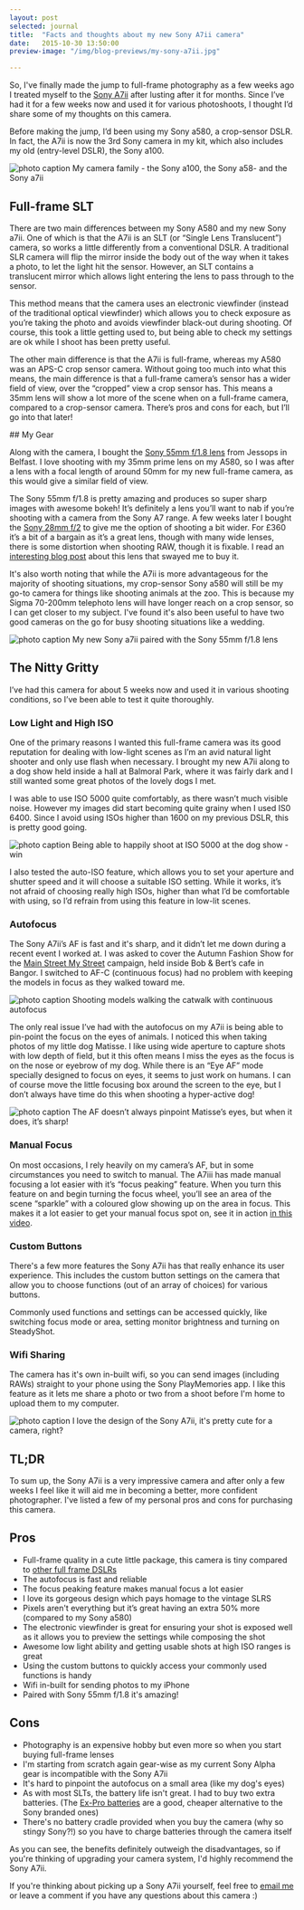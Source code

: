 ```yaml
---
layout: post
selected: journal
title:  "Facts and thoughts about my new Sony A7ii camera"
date:   2015-10-30 13:50:00
preview-image: "/img/blog-previews/my-sony-a7ii.jpg"

---
```


So, I've finally made the jump to full-frame photography as a few weeks ago I treated myself to the [Sony A7ii](http://www.jessops.com/online.store/categories/products/sony/alpha-a7-mkii-compact-system-camera-body-95132/show.html) after lusting after it for months. Since I’ve had it for a few weeks now and used it for various photoshoots, I thought I’d share some of my thoughts on this camera.

Before making the jump, I’d been using my Sony a580, a crop-sensor DSLR. In fact, the A7ii is now the 3rd Sony camera in my kit, which also includes my old (entry-level DSLR), the Sony a100.

![photo caption](../../img/blog/sony-camera-lineup.jpg "My Sony cameras")
<span class="caption">My camera family - the Sony a100, the Sony a58- and the Sony a7ii</span>

## Full-frame SLT

There are two main differences between my Sony A580 and my new Sony a7ii. One of which is that the A7ii is an SLT (or “Single Lens Translucent”) camera, so works a little differently from a conventional DSLR. A traditional SLR camera will flip the mirror inside the body out of the way when it takes a photo, to let the light hit the sensor. However, an SLT contains a translucent mirror which allows light entering the lens to pass through to the sensor.

This method means that the camera uses an electronic viewfinder (instead of the traditional optical viewfinder) which allows you to check exposure as you’re taking the photo and avoids viewfinder black-out during shooting. Of course, this took a little getting used to, but being able to check my settings are ok while I shoot has been pretty useful.

The other main difference is that the A7ii is full-frame, whereas my A580 was an APS-C crop sensor camera. Without going too much into what this means, the main difference is that a full-frame camera’s sensor has a wider field of view, over the “cropped” view a crop sensor has. This means a 35mm lens will show a lot more of the scene when on a full-frame camera, compared to a crop-sensor camera. There’s pros and cons for each, but I’ll go into that later!

## My Gear

Along with the camera, I bought the [Sony 55mm f/1.8 lens](http://www.jessops.com/online.store/categories/products/sony/55mm-f-1-8-za-lens-89675/show.html) from Jessops in Belfast. I love shooting with my 35mm prime lens on my A580, so I was after a lens with a focal length of around 50mm for my new full-frame camera, as this would give a similar field of view.

The Sony 55mm f/1.8 is pretty amazing and produces so super sharp images with awesome bokeh! It’s definitely a lens you’ll want to nab if you’re shooting with a camera from the Sony A7 range. A few weeks later I bought the [Sony 28mm f/2](http://www.amazon.co.uk/Sony-FE-28-F2-Lens/dp/B00UJRSO52/ref=sr_1_1?ie=UTF8&qid=1446407886&sr=8-1&keywords=sony+28mm) to give me the option of shooting a bit wider. For £360 it’s a bit of a bargain as it’s a great lens, though with many wide lenses, there is some distortion when shooting RAW, though it is fixable. I read an [interesting blog post](http://www.stevehuffphoto.com/2015/04/06/the-sony-28mm-f2-fe-lens-review-by-steve-huff/) about this lens that swayed me to buy it.

It's also worth noting that while the A7ii is more advantageous for the majority of shooting situations, my crop-sensor Sony a580 will still be my go-to camera for things like shooting animals at the zoo. This is because my Sigma 70-200mm telephoto lens will have longer reach on a crop sensor, so I can get closer to my subject. I've found it's also been useful to have two good cameras on the go for busy shooting situations like a wedding.


![photo caption](../../img/blog/my-sony-a7ii.jpg "My Sony a7ii")
<span class="caption">My new Sony a7ii paired with the Sony 55mm f/1.8 lens</span>

## The Nitty Gritty

I’ve had this camera for about 5 weeks now and used it in various shooting conditions, so I’ve been able to test it quite thoroughly.

### Low Light and High ISO

One of the primary reasons I wanted this full-frame camera was its good reputation for dealing with low-light scenes as I’m an avid natural light shooter and only use flash when necessary. I brought my new A7ii along to a dog show held inside a hall at Balmoral Park, where it was fairly dark and I still wanted some great photos of the lovely dogs I met.

I was able to use ISO 5000 quite comfortably, as there wasn’t much visible noise. However my images did start becoming quite grainy when I used IS0 6400. Since I avoid using ISOs higher than 1600 on my previous DSLR, this is pretty good going.

![photo caption](../../img/blog/dalmation-dog-show.jpg "My Sony a7ii")
<span class="caption">Being able to happily shoot at ISO 5000 at the dog show - win </span>

I also tested the auto-ISO feature, which allows you to set your aperture and shutter speed and it will choose a suitable ISO setting. While it works, it’s not afraid of choosing really high ISOs, higher than what I’d be comfortable with using, so I’d refrain from using this feature in low-lit scenes.

### Autofocus

The Sony A7ii’s AF is fast and it's sharp, and it didn’t let me down during a recent event I worked at. I was asked to cover the Autumn Fashion Show for the [Main Street My Street](https://www.facebook.com/mainstreetmystreet/?fref=ts) campaign, held inside Bob & Bert’s cafe in Bangor. I switched to AF-C (continuous focus) had no problem with keeping the models in focus as they walked toward me.

![photo caption](../../img/blog/fashion-show-diptych.jpg "Models at Fashion Show")
<span class="caption">Shooting models walking the catwalk with continuous autofocus </span>

The only real issue I’ve had with the autofocus on my A7ii is being able to pin-point the focus on the eyes of animals. I noticed this when taking photos of my little dog Matisse. I like using wide aperture to capture shots with low depth of field, but it this often means I miss the eyes as the focus is on the nose or eyebrow of my dog. While there is an “Eye AF” mode specially designed to focus on eyes, it seems to just work on humans. I can of course move the little focusing box around the screen to the eye, but I don’t always have time do this when shooting a hyper-active dog!

![photo caption](../../img/blog/matisse-castle-park.jpg "Matisse’s face")
<span class="caption">The AF doesn’t always pinpoint Matisse’s eyes, but when it does, it’s sharp! </span>

### Manual Focus

On most occasions, I rely heavily on my camera’s AF, but in some circumstances you need to switch to manual. The A7iii has made manual focusing a lot easier with it’s “focus peaking” feature. When you turn this feature on and begin turning the focus wheel, you’ll see an area of the scene “sparkle” with a coloured glow showing up on the area in focus. This makes it a lot easier to get your manual focus spot on, see it in action [in this video](https://www.youtube.com/watch?v=BZFtPKgBM0U).

### Custom Buttons

There's a few more features the Sony A7ii has that really enhance its user experience. This includes the custom button settings on the camera that allow you to choose functions (out of an array of choices) for various buttons.

Commonly used functions and settings can be accessed quickly, like switching focus mode or area, setting monitor brightness and turning on SteadyShot.


### Wifi Sharing

The camera has it's own in-built wifi, so you can send images (including RAWs) straight to your phone using the Sony PlayMemories app. I like this feature as it lets me share a photo or two from a shoot before I'm home to upload them to my computer.


![photo caption](../../img/blog/my-sony-a7ii-2.jpg "My Sony a7ii")
<span class="caption">I love the design of the Sony A7ii, it's pretty cute for a camera, right? </span>

## TL;DR

To sum up, the Sony A7ii is a very impressive camera and after only a few weeks I feel like it will aid me in becoming a better, more confident photographer. I've listed a few of my personal pros and cons for purchasing this camera.

## Pros

- Full-frame quality in a cute little package, this camera is tiny compared to [other full frame DSLRs](https://i.ytimg.com/vi/loOC87Ni4x8/maxresdefault.jpg)
- The autofocus is fast and reliable
- The focus peaking feature makes manual focus a lot easier
- I love  its gorgeous design which pays homage to the vintage SLRS
- Pixels aren't everything but it’s great having an extra 50% more (compared to my Sony a580)
- The electronic viewfinder is great for ensuring your shot is exposed well as it allows you to preview the settings while composing the shot
- Awesome low light ability and getting usable shots at high ISO ranges is great
- Using the custom buttons to quickly access your commonly used functions is handy
- Wifi in-built for sending photos to my iPhone
- Paired with Sony 55mm f/1.8 it's amazing!


## Cons

- Photography is an expensive hobby but even more so when you start buying full-frame lenses
- I'm starting from scratch again gear-wise as my current Sony Alpha gear is incompatible with the Sony A7ii
- It's hard to pinpoint the autofocus on a small area (like my dog's eyes)
- As with most SLTs, the battery life isn't great. I had to buy two extra batteries. (The [Ex-Pro batteries](http://www.amazon.co.uk/gp/product/B00F8Q3S9Q?psc=1&redirect=true&ref_=oh_aui_detailpage_o09_s00) are a good, cheaper alternative to the Sony branded ones)
- There's no battery cradle provided when you buy the camera (why so stingy Sony?!) so you have to charge batteries through the camera itself

As you can see, the benefits definitely outweigh the disadvantages, so if you're thinking of upgrading your camera system, I'd highly recommend the Sony A7ii.

If you're thinking about picking up a Sony A7ii yourself, feel free to [email me](hi@melissakeizer.com) or leave a comment if you have any questions about this camera :)



